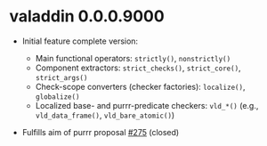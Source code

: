 # valaddin 0.0.0.9000

* Initial feature complete version:
    * Main functional operators: `strictly()`, `nonstrictly()`
    * Component extractors: `strict_checks()`, `strict_core()`, `strict_args()`
    * Check-scope converters (checker factories): `localize()`, `globalize()`
    * Localized base- and purrr-predicate checkers: `vld_*()` (e.g., `vld_data_frame()`, `vld_bare_atomic()`)

* Fulfills aim of purrr proposal
[#275](https://github.com/hadley/purrr/issues/275) (closed)
